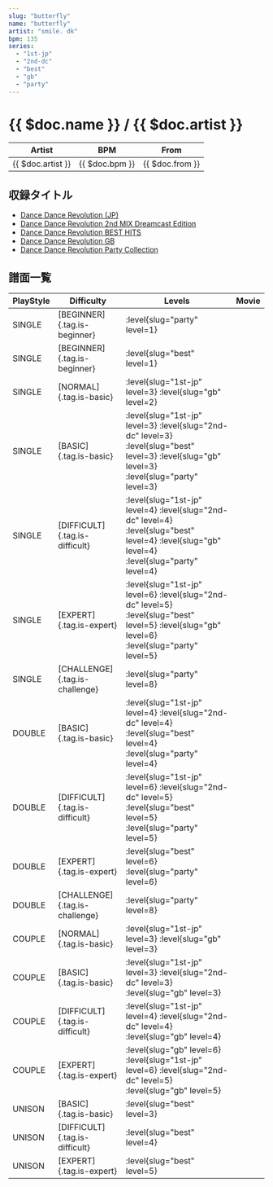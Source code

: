 ```yaml
---
slug: "butterfly"
name: "butterfly"
artist: "smile. dk"
bpm: 135
series:
  - "1st-jp"
  - "2nd-dc"
  - "best"
  - "gb"
  - "party"
---
```


# {{ $doc.name }} / {{ $doc.artist }}

|Artist|BPM|From|
|------|---|----|
|{{ $doc.artist }}|{{ $doc.bpm }}|{{ $doc.from }}|

## 収録タイトル

- [Dance Dance Revolution (JP)](/series/1st-jp/)
- [Dance Dance Revolution 2nd MIX Dreamcast Edition](/series/2nd-dc/)
- [Dance Dance Revolution BEST HITS](/series/best/)
- [Dance Dance Revolution GB](/series/gb/)
- [Dance Dance Revolution Party Collection](/series/party/)

## 譜面一覧

|PlayStyle|Difficulty|Levels|Movie|
|---------|----------|------|-----|
|SINGLE|[BEGINNER]{.tag.is-beginner}|:level{slug="party" level=1}||
|SINGLE|[BEGINNER]{.tag.is-beginner}|:level{slug="best" level=1}||
|SINGLE|[NORMAL]{.tag.is-basic}|:level{slug="1st-jp" level=3} :level{slug="gb" level=2}||
|SINGLE|[BASIC]{.tag.is-basic}|:level{slug="1st-jp" level=3} :level{slug="2nd-dc" level=3} :level{slug="best" level=3} :level{slug="gb" level=3} :level{slug="party" level=3}||
|SINGLE|[DIFFICULT]{.tag.is-difficult}|:level{slug="1st-jp" level=4} :level{slug="2nd-dc" level=4} :level{slug="best" level=4} :level{slug="gb" level=4} :level{slug="party" level=4}||
|SINGLE|[EXPERT]{.tag.is-expert}|:level{slug="1st-jp" level=6} :level{slug="2nd-dc" level=5} :level{slug="best" level=5} :level{slug="gb" level=6} :level{slug="party" level=5}||
|SINGLE|[CHALLENGE]{.tag.is-challenge}|:level{slug="party" level=8}||
|DOUBLE|[BASIC]{.tag.is-basic}|:level{slug="1st-jp" level=4} :level{slug="2nd-dc" level=4} :level{slug="best" level=4} :level{slug="party" level=4}||
|DOUBLE|[DIFFICULT]{.tag.is-difficult}|:level{slug="1st-jp" level=6} :level{slug="2nd-dc" level=5} :level{slug="best" level=5} :level{slug="party" level=5}||
|DOUBLE|[EXPERT]{.tag.is-expert}|:level{slug="best" level=6} :level{slug="party" level=6}||
|DOUBLE|[CHALLENGE]{.tag.is-challenge}|:level{slug="party" level=8}||
|COUPLE|[NORMAL]{.tag.is-basic}|:level{slug="1st-jp" level=3} :level{slug="gb" level=3}||
|COUPLE|[BASIC]{.tag.is-basic}|:level{slug="1st-jp" level=3} :level{slug="2nd-dc" level=3} :level{slug="gb" level=3}||
|COUPLE|[DIFFICULT]{.tag.is-difficult}|:level{slug="1st-jp" level=4} :level{slug="2nd-dc" level=4} :level{slug="gb" level=4}||
|COUPLE|[EXPERT]{.tag.is-expert}|:level{slug="gb" level=6} :level{slug="1st-jp" level=6} :level{slug="2nd-dc" level=5} :level{slug="gb" level=5}|
|UNISON|[BASIC]{.tag.is-basic}|:level{slug="best" level=3}||
|UNISON|[DIFFICULT]{.tag.is-difficult}|:level{slug="best" level=4}||
|UNISON|[EXPERT]{.tag.is-expert}|:level{slug="best" level=5}||
